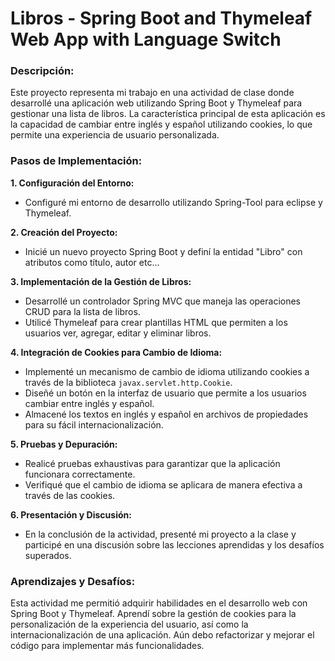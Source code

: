 # Libros - Spring Boot and Thymeleaf Web App with Language Switch

### Descripción:
Este proyecto representa mi trabajo en una actividad de clase donde desarrollé una aplicación web utilizando Spring Boot y Thymeleaf para gestionar una lista de libros. La característica principal de esta aplicación es la capacidad de cambiar entre inglés y español utilizando cookies, lo que permite una experiencia de usuario personalizada.

### Pasos de Implementación:

**1. Configuración del Entorno:**
- Configuré mi entorno de desarrollo utilizando Spring-Tool para eclipse y Thymeleaf.

**2. Creación del Proyecto:**
- Inicié un nuevo proyecto Spring Boot y definí la entidad "Libro" con atributos como título, autor etc...

**3. Implementación de la Gestión de Libros:**
- Desarrollé un controlador Spring MVC que maneja las operaciones CRUD para la lista de libros.
- Utilicé Thymeleaf para crear plantillas HTML que permiten a los usuarios ver, agregar, editar y eliminar libros.

**4. Integración de Cookies para Cambio de Idioma:**
- Implementé un mecanismo de cambio de idioma utilizando cookies a través de la biblioteca `javax.servlet.http.Cookie`.
- Diseñé un botón en la interfaz de usuario que permite a los usuarios cambiar entre inglés y español.
- Almacené los textos en inglés y español en archivos de propiedades para su fácil internacionalización.

**5. Pruebas y Depuración:**
- Realicé pruebas exhaustivas para garantizar que la aplicación funcionara correctamente.
- Verifiqué que el cambio de idioma se aplicara de manera efectiva a través de las cookies.

**6. Presentación y Discusión:**
- En la conclusión de la actividad, presenté mi proyecto a la clase y participé en una discusión sobre las lecciones aprendidas y los desafíos superados.

### Aprendizajes y Desafíos:
Esta actividad me permitió adquirir habilidades en el desarrollo web con Spring Boot y Thymeleaf. Aprendí sobre la gestión de cookies para la personalización de la experiencia del usuario, así como la internacionalización de una aplicación. Aún debo refactorizar y mejorar el código para implementar más funcionalidades.
